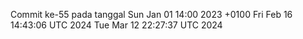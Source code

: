 Commit ke-55 pada tanggal Sun Jan 01 14:00 2023 +0100
Fri Feb 16 14:43:06 UTC 2024
Tue Mar 12 22:27:37 UTC 2024
